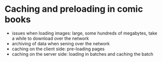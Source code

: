 # Caching and preloading in comic books

- issues when loading images: large, some hundreds of megabytes, take a while to download over the network
- archiving of data when sening over the network
- caching on the client side: pre-loading pages
- caching on the server side: loading in batches and caching the batch